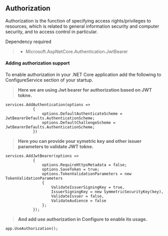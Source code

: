 ## Authorization

Authorization is the function of specifying access rights/privileges to resources, which is related to general information security and computer security, and to access control in particular.

Dependency required

> - Microsoft.AspNetCore.Authentication.JwtBearer

#### Adding authorization support

To enable authorization in your .NET Core application add the following to ConfigureService section of your startup.

> <b>Here we are using Jwt bearer for authorization based on JWT tokne.</b>

```ASP.NET
services.AddAuthentication(options =>
            {
                options.DefaultAuthenticateScheme = JwtBearerDefaults.AuthenticationScheme;
                options.DefaultChallengeScheme = JwtBearerDefaults.AuthenticationScheme;
            })
```

> <b>Here you can provide your symetric key and other issuer parameters to validate JWT tokne.</b>

```ASP.NET
services.AddJwtBearer(options =>
            {
                options.RequireHttpsMetadata = false;
                options.SaveToken = true;
                options.TokenValidationParameters = new TokenValidationParameters
                {
                    ValidateIssuerSigningKey = true,
                    IssuerSigningKey = new SymmetricSecurityKey(key),
                    ValidateIssuer = false,
                    ValidateAudience = false
                };
            });
```

> <b>And add use authorization in Configure to enable its usage.</b>

```
app.UseAuthorization();
```
